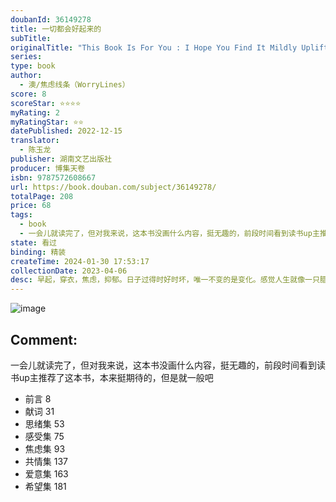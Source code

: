 ```yaml
---
doubanId: 36149278
title: 一切都会好起来的
subTitle: 
originalTitle: "This Book Is For You : I Hope You Find It Mildly Uplifting"
series: 
type: book
author: 
  - 澳/焦虑线条（WorryLines）
score: 8
scoreStar: ⭐⭐⭐⭐
myRating: 2
myRatingStar: ⭐⭐
datePublished: 2022-12-15
translator: 
  - 陈玉龙
publisher: 湖南文艺出版社
producer: 博集天卷
isbn: 9787572608667
url: https://book.douban.com/subject/36149278/
totalPage: 208
price: 68
tags: 
  - book
  - 一会儿就读完了，但对我来说，这本书没画什么内容，挺无趣的，前段时间看到读书up主推荐了这本书，本来挺期待的，但是就一般吧
state: 看过
binding: 精装
createTime: 2024-01-30 17:53:17
collectionDate: 2023-04-06
desc: 早起，穿衣，焦虑，抑郁。日子过得时好时坏，唯一不变的是变化。感觉人生就像一只腊肠犬，很长，也很短；很妙，又很荒唐，还会腰酸背痛。漫画艺术家焦虑线条（Worry Lines）像极了平行宇宙中平凡而又普通的另一个自己，喜欢想东想西，常常心事重重，时而人间清醒，容易从纠结一件小事发展到对周围的一切深感不安，想要努力抓住希望，却与焦虑朝夕相伴。漫画艺术家用看似简单的绘画和抖机灵式的内心独白再现了创作一本漫画书的全过程，用迷人而又写实的手法将个体的思绪、感受、焦虑、共情、爱意等展露无遗。或许偶尔也该和书中的漫画小人物一样，善待自己，泡个热水澡，点上香薰蜡烛，聆听热带雨林的白噪音，闭上双眼，安慰自己，大环境如此，你已经做得很棒啦！［澳］焦虑线条（Worry Lines）Instagram超人气漫画艺术家，画风简约，寥寥几笔就能让人产生强烈的共鸣，绘画主题包括心理健康、人际关系、自我疗愈等。漫画作品乍看很丧、搞笑甚至无厘头，内里传达的却是积极向上的情绪力量。粉丝和媒体形容其作品“温柔”“可爱”“随意”而又“莫名其妙地暖心”。漫画艺术家和美国、意大利、新加坡、瑞典、英国等国家的媒体和公司都有过合作。《一切都会好起来的》（This Book Is for You）是TA的第一本漫画作品集。陈玉龙，上班时间是学校的IT，下班时间是出格字幕组的创办者和唯一制作人。从2016年至今，翻译了几百集动画作品，在各大平台积累了数百万粉丝。
---
```


![image](assets/s34347487.jpg)

Comment: 
---
一会儿就读完了，但对我来说，这本书没画什么内容，挺无趣的，前段时间看到读书up主推荐了这本书，本来挺期待的，但是就一般吧


  - 前言 8
  - 献词 31
  - 思绪集 53
  - 感受集 75
  - 焦虑集 93
  - 共情集 137
  - 爱意集 163
  - 希望集 181
